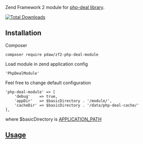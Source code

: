 Zend Framework 2 module for [php-deal library](https://github.com/lisachenko/php-deal).

[![Total Downloads](https://poser.pugx.org/pdaw/zf2-php-deal-module/downloads)](https://packagist.org/packages/pdaw/zf2-php-deal-module)

Installation
------------

Composer

```
composer require pdaw/zf2-php-deal-module
```

Load module in zend application config

```
'PhpDealModule'
```

Feel free to change default configuration

```
'php-deal-module' => [
    'debug'    => true,
    'appDir'   => $basicDirectory . '/module/',
    'cacheDir' => $basicDirectory . '/data/php-deal-cache/'
],
```

where $basicDirectory is [APPLICATION_PATH](https://github.com/pdaw/zf2-php-deal-module/blob/master/config/module.config.php#L3) 

[Usage](https://github.com/lisachenko/php-deal/blob/master/README.md)
-----
